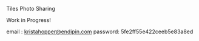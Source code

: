 Tiles Photo Sharing

Work in Progress!

email : kristahopper@endipin.com
password: 5fe2ff55e422ceeb5e83a8ed
